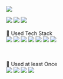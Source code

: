 <img src="https://capsule-render.vercel.app/api?type=Waving&height=200&color=auto&section=header&text=Welcome&fontAlignY=50&fontSize=70&desc=Jipsa's%20Git%20Page&descAlign=70" />

<a href="https://velog.io/@pdi9450" target="_blank"><img src="https://img.shields.io/badge/velog-20C997?style=flat-square&logo=Velog&logoColor=white"/></a>
<a href="https://www.instagram.com/park.di" target="_blank"><img src="https://img.shields.io/badge/instagram-E4405F?style=flat-square&logo=instagram&logoColor=white"/></a>
<a href="https://www.youtube.com/@jipsa" target="_blank"><img src="https://img.shields.io/badge/youtube-FF0000?style=flat-square&logo=youtube&logoColor=white"/></a>
<br/><br/>
🍖 Used Tech Stack
<br/>
<img src="https://img.shields.io/badge/java-4479A1?style=for-the-badge&logo=java&logoColor=black">
<img src="https://img.shields.io/badge/spring-6DB33F?style=for-the-badge&logo=spring&logoColor=black">
<img src="https://img.shields.io/badge/oracle-F80000?style=for-the-badge&logo=oracle&logoColor=black">
<img src="https://img.shields.io/badge/apachetomcat-F8DC75?style=for-the-badge&logo=apachetomcat&logoColor=black">
<img src="https://img.shields.io/badge/apachemaven-C71A36?style=for-the-badge&logo=apachemaven&logoColor=black">
<img src="https://img.shields.io/badge/javascript-F7DF1E?style=for-the-badge&logo=javascript&logoColor=black">
<img src="https://img.shields.io/badge/html5-E34F26?style=for-the-badge&logo=html5&logoColor=black">

<br/><br/>
🦴 Used at least Once
<br/>
<img src="https://img.shields.io/badge/springboot-6DB33F?style=for-the-badge&logo=springboot&logoColor=black">
<img src="https://img.shields.io/badge/mysql-4479A1?style=for-the-badge&logo=mysql&logoColor=black">
<img src="https://img.shields.io/badge/css3-1572B6?style=for-the-badge&logo=css3&logoColor=black">
<img src="https://img.shields.io/badge/gradle-02303A?style=for-the-badge&logo=gradle&logoColor=black">
<br/>




<!--
<img src="https://img.shields.io/badge/문자-색코드?style=for-the-badge&logo=이미지 이름&logoColor=black">
아이콘, 컬러 뱃지 : https://simpleicons.org/

**10kor/10kor** is a ✨ _special_ ✨ repository because its `README.md` (this file) appears on your GitHub profile.

Here are some ideas to get you started:

- 🔭 I’m currently working on ...
- 🌱 I’m currently learning ...
- 👯 I’m looking to collaborate on ...
- 🤔 I’m looking for help with ...
- 💬 Ask me about ...
- 📫 How to reach me: ...
- 😄 Pronouns: ...
- ⚡ Fun fact: ...
-->
